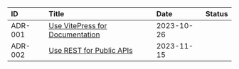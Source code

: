| ID      | Title                                                              | Date       | Status                               |
| :------ | :----------------------------------------------------------------- | :--------- | :----------------------------------- |
| ADR-001 | [Use VitePress for Documentation](./001-use-vitepress-for-docs.md) | 2023-10-26 | <Badge type="tip" text="Accepted" /> |
| ADR-002 | [Use REST for Public APIs](./003-use-rest-for-public-apis.md)      | 2023-11-15 | <Badge type="tip" text="Accepted" /> |
